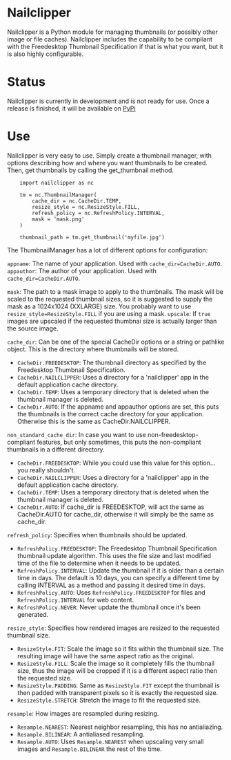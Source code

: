# Nailclipper

Nailclipper is a Python module for managing thumbnails (or possibly other image or file caches). Nailclipper includes the capability to be compliant with the Freedesktop Thumbnail Specification if that is what you want, but it is also highly configurable.

# Status

Nailclipper is currently in development and is not ready for use. Once a release is finished, it will be available on [PyPi](https://pypi.org/)

# Use

Nailclipper is very easy to use. Simply create a thumbnail manager, with options describing how and where you want thumbnails to be created. Then, get thumbnails by calling the get_thumbnail method.

```
    import nailclipper as nc

    tm = nc.ThumbnailManager(
        cache_dir = nc.CacheDir.TEMP,
        resize_style = nc.ResizeStyle.FILL,
        refresh_policy = nc.RefreshPolicy.INTERVAL,
        mask = 'mask.png'
    )

    thumbnail_path = tm.get_thumbnail('myfile.jpg')
```

The ThumbnailManager has a lot of different options for configuration:

`appname`: The name of your application. Used with `cache_dir=CacheDir.AUTO`.
`appauthor`: The author of your application. Used with `cache_dir=CacheDir.AUTO`.

`mask`: The path to a mask image to apply to the thumbnails. The mask will be scaled to the requested thumbnail sizes, so it is suggested to supply the mask as a 1024x1024 (XXLARGE) size. You probably want to use `resize_style=ResizeStyle.FILL` if you are using a mask.
`upscale`: If `true` images are upscaled if the requested thumbnai size is actually larger than the source image.


`cache_dir`: Can be one of the special CacheDir options or a string or pathlike object. This is the directory where thumbnails will be stored.
- `CacheDir.FREEDESKTOP`: The thumbnail directory as specified by the Freedesktop Thumbnail Specification.
- `CacheDir.NAILCLIPPER`: Uses a directory for a 'nailclipper' app in the default application cache directory.
- `CacheDir.TEMP`: Uses a temporary directory that is deleted when the thumbnail manager is deleted.
- `CacheDir.AUTO`: If the appname and appauthor options are set, this puts the thumbnails is the correct cache directory for your application. Otherwise this is the same as CacheDir.NAILCLIPPER.

`non_standard_cache_dir`: In case you want to use non-freedesktop-compliant features, but only sometimes, this puts the non-compliant thumbnails in a different directory.
- `CacheDir.FREEDESKTOP`: While you could use this value for this option... you really shouldn't.
- `CacheDir.NAILCLIPPER`: Uses a directory for a 'nailclipper' app in the default application cache directory.
- `CacheDir.TEMP`: Uses a temporary directory that is deleted when the thumbnail manager is deleted.
- `CacheDir.AUTO`: If cache_dir is FREEDESKTOP, will act the same as CacheDir.AUTO for cache_dir, otherwise it will simply be the same as cache_dir.

`refresh_policy`: Specifies when thumbnails should be updated.
- `RefreshPolicy.FREEDESKTOP`: The Freedesktop Thumbnail Specification thumbnail update algorithm. This uses the file size and last modified time of the file to determine when it needs to be updated.
- `RefreshPolicy.INTERVAL`: Update the thumbnail if it is older than a certain time in days. The default is 10 days, you can specify a different time by calling INTERVAL as a method and passing it desired time in days.
- `RefreshPolicy.AUTO`: Uses `RefreshPolicy.FREEDESKTOP` for files and `RefreshPolicy.INTERVAL` for web content.
- `RefreshPolicy.NEVER`: Never update the thumbnail once it's been generated.

`resize_style`: Specifies how rendered images are resized to the requested thumbnail size.
- `ResizeStyle.FIT`: Scale the image so it fits within the thumbnail size. The resulting image will have the same aspect ratio as the original.
- `ResizeStyle.FILL`: Scale the image so it completely fills the thumbnail size, thus the image will be cropped if it is a different aspect ratio then the requested size.
- `ResizeStyle.PADDING`: Same as `ResizeStyle.FIT` except the thumbnail is then padded with transparent pixels so it is exactly the requested size.
- `ResizeStyle.STRETCH`: Stretch the image to fit the requested size.

`resample`: How images are resampled during resizing.
- `Resample.NEAREST`: Nearest neighbor resampling, this has no antialiazing.
- `Resample.BILINEAR`: A antialiased resampling.
- `Resample.AUTO`: Uses `Resample.NEAREST` when upscaling very small images and `Resample.BILINEAR` the rest of the time.